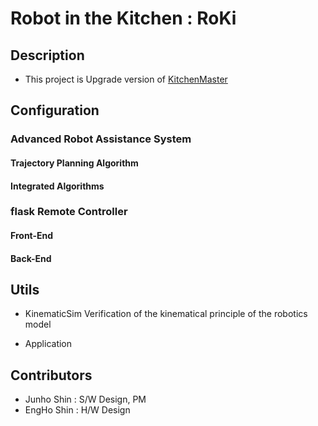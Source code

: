# Robot in the Kitchen : RoKi

## Description
- This project is Upgrade version of [KitchenMaster](https://github.com/MinTpie30/KitchenMaster)

## Configuration
### Advanced Robot Assistance System
#### Trajectory Planning Algorithm

#### Integrated Algorithms

### flask Remote Controller 
#### Front-End
#### Back-End
## Utils
- KinematicSim
Verification of the kinematical principle of the robotics model

- Application
 
## Contributors
- Junho Shin : S/W Design, PM
- EngHo Shin : H/W Design
